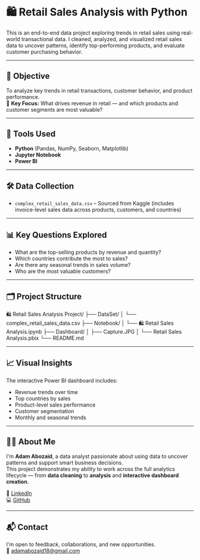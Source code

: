 # 🛍️ Retail Sales Analysis with Python

This is an end-to-end data project exploring trends in retail sales using real-world transactional data. I cleaned, analyzed, and visualized retail sales data to uncover patterns, identify top-performing products, and evaluate customer purchasing behavior.

---

## 📌 Objective

To analyze key trends in retail transactions, customer behavior, and product performance.  
🎯 **Key Focus:** What drives revenue in retail — and which products and customer segments are most valuable?

---

## 🧰 Tools Used

- **Python** (Pandas, NumPy, Seaborn, Matplotlib)
- **Jupyter Notebook**
- **Power BI**

---

## 🛠️ Data Collection

- `complex_retail_sales_data.csv` – Sourced from Kaggle (includes invoice-level sales data across products, customers, and countries)

---

## 📊 Key Questions Explored

- What are the top-selling products by revenue and quantity?
- Which countries contribute the most to sales?
- Are there any seasonal trends in sales volume?
- Who are the most valuable customers?

---

## 🗂️ Project Structure

🛍️ Retail Sales Analysis Project/
├── DataSet/
│ └── complex_retail_sales_data.csv
├── Notebook/
│ └── 🛍️ Retail Sales Analysis.ipynb
├── Dashboard/
│ ├── Capture.JPG
│ └── Retail Sales Analysis.pbix
└── README.md


---

## 📈 Visual Insights

The interactive Power BI dashboard includes:
- Revenue trends over time
- Top countries by sales
- Product-level sales performance
- Customer segmentation
- Monthly and seasonal trends

---

## 🙋‍♂️ About Me

I'm **Adam Abozaid**, a data analyst passionate about using data to uncover patterns and support smart business decisions.  
This project demonstrates my ability to work across the full analytics lifecycle — from **data cleaning** to **analysis** and **interactive dashboard creation**.

🔗 [LinkedIn](https://www.linkedin.com/in/adam-abozaid-643877225)  
💻 [GitHub](https://github.com/AdamAozaid)

---

## 📬 Contact

I'm open to feedback, collaborations, and new opportunities.  
📧 adamabozaid18@gmail.com
